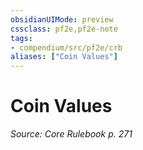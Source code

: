 ```yaml
---
obsidianUIMode: preview
cssclass: pf2e,pf2e-note
tags:
- compendium/src/pf2e/crb
aliases: ["Coin Values"]
---
```

# Coin Values  
*Source: Core Rulebook p. 271*